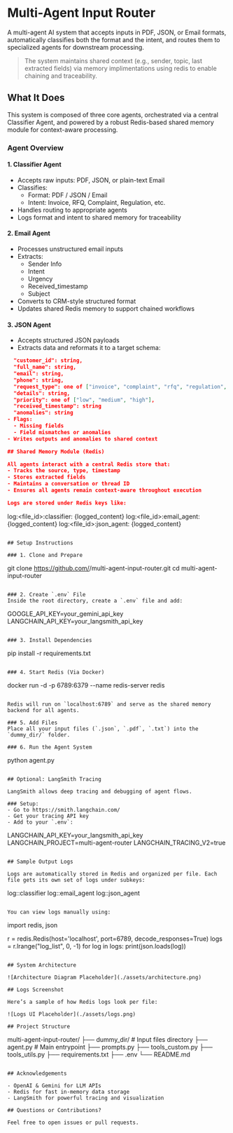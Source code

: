 
# Multi-Agent Input Router

A multi-agent AI system that accepts inputs in PDF, JSON, or Email formats, automatically classifies both the format and the intent, and routes them to specialized agents for downstream processing.

> The system maintains shared context (e.g., sender, topic, last extracted fields) via memory implimentations using redis to enable chaining and traceability.

## What It Does

This system is composed of three core agents, orchestrated via a central Classifier Agent, and powered by a robust Redis-based shared memory module for context-aware processing.

### Agent Overview

#### 1. Classifier Agent
- Accepts raw inputs: PDF, JSON, or plain-text Email
- Classifies:
  - Format: PDF / JSON / Email
  - Intent: Invoice, RFQ, Complaint, Regulation, etc.
- Handles routing to appropriate agents
- Logs format and intent to shared memory for traceability

#### 2. Email Agent
- Processes unstructured email inputs
- Extracts:
  - Sender Info
  - Intent
  - Urgency
  - Received_timestamp
  - Subject 
- Converts to CRM-style structured format
- Updates shared Redis memory to support chained workflows

#### 3. JSON Agent
- Accepts structured JSON payloads
- Extracts data and reformats it to a target schema:
```json
  "customer_id": string,
  "full_name": string,
  "email": string,
  "phone": string,
  "request_type": one of ["invoice", "complaint", "rfq", "regulation", "other"],
  "details": string,
  "priority": one of ["low", "medium", "high"],
  "received_timestamp": string
  "anomalies": string
- Flags:
  - Missing fields
  - Field mismatches or anomalies
- Writes outputs and anomalies to shared context

## Shared Memory Module (Redis)

All agents interact with a central Redis store that:
- Tracks the source, type, timestamp
- Stores extracted fields
- Maintains a conversation or thread ID
- Ensures all agents remain context-aware throughout execution

Logs are stored under Redis keys like:
```
log:<file_id>:classifier: {logged_content}
log:<file_id>:email_agent: {logged_content}
log:<file_id>:json_agent: {logged_content}
```

## Setup Instructions

### 1. Clone and Prepare
```
git clone https://github.com/<your-username>/multi-agent-input-router.git
cd multi-agent-input-router
```

### 2. Create `.env` File
Inside the root directory, create a `.env` file and add:
```
GOOGLE_API_KEY=your_gemini_api_key
LANGCHAIN_API_KEY=your_langsmith_api_key
```

### 3. Install Dependencies
```
pip install -r requirements.txt
```

### 4. Start Redis (Via Docker)
```
docker run -d -p 6789:6379 --name redis-server redis
```

Redis will run on `localhost:6789` and serve as the shared memory backend for all agents.

### 5. Add Files
Place all your input files (`.json`, `.pdf`, `.txt`) into the `dummy_dir/` folder.

### 6. Run the Agent System
```
python agent.py
```

## Optional: LangSmith Tracing

LangSmith allows deep tracing and debugging of agent flows.

### Setup:
- Go to https://smith.langchain.com/
- Get your tracing API key
- Add to your `.env`:
```
LANGCHAIN_API_KEY=your_langsmith_api_key
LANGCHAIN_PROJECT=multi-agent-router
LANGCHAIN_TRACING_V2=true
```

## Sample Output Logs

Logs are automatically stored in Redis and organized per file. Each file gets its own set of logs under subkeys:
```
log:<filename>:classifier
log:<filename>:email_agent
log:<filename>:json_agent
```

You can view logs manually using:
```
import redis, json

r = redis.Redis(host='localhost', port=6789, decode_responses=True)
logs = r.lrange("log_list", 0, -1)
for log in logs:
    print(json.loads(log))
```

## System Architecture

![Architecture Diagram Placeholder](./assets/architecture.png)

## Logs Screenshot

Here’s a sample of how Redis logs look per file:

![Logs UI Placeholder](./assets/logs.png)

## Project Structure

```
multi-agent-input-router/
├── dummy_dir/           # Input files directory
├── agent.py             # Main entrypoint
├── prompts.py 
├── tools_custom.py 
├── tools_utils.py
├── requirements.txt
├── .env
└── README.md
```

## Acknowledgements

- OpenAI & Gemini for LLM APIs
- Redis for fast in-memory data storage
- LangSmith for powerful tracing and visualization

## Questions or Contributions?

Feel free to open issues or pull requests.
